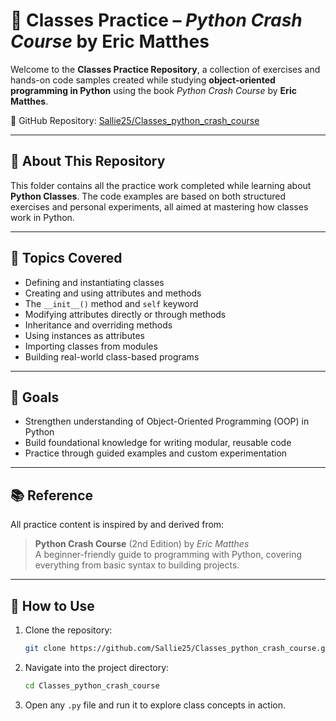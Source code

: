 

# 🐍 Classes Practice – *Python Crash Course* by Eric Matthes

Welcome to the **Classes Practice Repository**, a collection of exercises and hands-on code samples created while studying **object-oriented programming in Python** using the book *Python Crash Course* by **Eric Matthes**.

📘 GitHub Repository: [Sallie25/Classes_python_crash_course](https://github.com/Sallie25/Classes_python_crash_course.git)

---

## 📌 About This Repository

This folder contains all the practice work completed while learning about **Python Classes**. The code examples are based on both structured exercises and personal experiments, all aimed at mastering how classes work in Python.

---

## 🧠 Topics Covered

- Defining and instantiating classes
- Creating and using attributes and methods
- The `__init__()` method and `self` keyword
- Modifying attributes directly or through methods
- Inheritance and overriding methods
- Using instances as attributes
- Importing classes from modules
- Building real-world class-based programs

---

## 🎯 Goals

- Strengthen understanding of Object-Oriented Programming (OOP) in Python
- Build foundational knowledge for writing modular, reusable code
- Practice through guided examples and custom experimentation

---

## 📚 Reference

All practice content is inspired by and derived from:

> **Python Crash Course** (2nd Edition) by *Eric Matthes*  
> A beginner-friendly guide to programming with Python, covering everything from basic syntax to building projects.

---

## 🚀 How to Use

1. Clone the repository:
   ```bash
   git clone https://github.com/Sallie25/Classes_python_crash_course.git
   ```
2. Navigate into the project directory:
   ```bash
   cd Classes_python_crash_course
   ```
3. Open any `.py` file and run it to explore class concepts in action.

